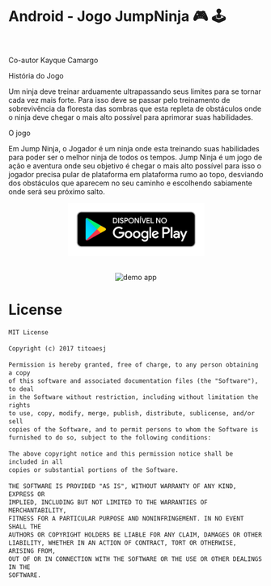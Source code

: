 # Android - Jogo JumpNinja 🎮 🕹

<br/>

Co-autor Kayque Camargo

<p>História do Jogo<p>
<p> Um ninja deve treinar arduamente ultrapassando seus limites para se tornar cada vez mais forte. Para isso deve se passar pelo treinamento de sobrevivência da floresta das sombras que esta repleta de obstáculos onde o ninja deve chegar o mais alto possível para aprimorar suas habilidades. </p>

<p> O jogo </p>
<p> Em Jump Ninja, o Jogador é um ninja onde esta treinando suas habilidades para poder ser o melhor ninja de todos os tempos. Jump Ninja é um jogo de ação e aventura onde seu objetivo é chegar o mais alto possível para isso o jogador precisa pular de plataforma em plataforma rumo ao topo, desviando dos obstáculos que aparecem no seu caminho e escolhendo sabiamente onde será seu próximo salto. </p>

<div align="center">

<p>
  <a href="#" target="_blank" rel="https://play.google.com/store/apps/details?id=posmobile.br.com.jumpninja">
    <img src="https://github.com/titoaesj/JumpNinja/blob/master/google-play-badge.png" alt="google play" width="269" height="104" />
  </a>
</p>
       
</div>

<br/>

<div align="center">
    <img src="https://github.com/titoaesj/JumpNinja/blob/master/demo.gif" alt="demo app" width="440" height="783"/>
</div>

# License

```
MIT License

Copyright (c) 2017 titoaesj

Permission is hereby granted, free of charge, to any person obtaining a copy
of this software and associated documentation files (the "Software"), to deal
in the Software without restriction, including without limitation the rights
to use, copy, modify, merge, publish, distribute, sublicense, and/or sell
copies of the Software, and to permit persons to whom the Software is
furnished to do so, subject to the following conditions:

The above copyright notice and this permission notice shall be included in all
copies or substantial portions of the Software.

THE SOFTWARE IS PROVIDED "AS IS", WITHOUT WARRANTY OF ANY KIND, EXPRESS OR
IMPLIED, INCLUDING BUT NOT LIMITED TO THE WARRANTIES OF MERCHANTABILITY,
FITNESS FOR A PARTICULAR PURPOSE AND NONINFRINGEMENT. IN NO EVENT SHALL THE
AUTHORS OR COPYRIGHT HOLDERS BE LIABLE FOR ANY CLAIM, DAMAGES OR OTHER
LIABILITY, WHETHER IN AN ACTION OF CONTRACT, TORT OR OTHERWISE, ARISING FROM,
OUT OF OR IN CONNECTION WITH THE SOFTWARE OR THE USE OR OTHER DEALINGS IN THE
SOFTWARE.
```